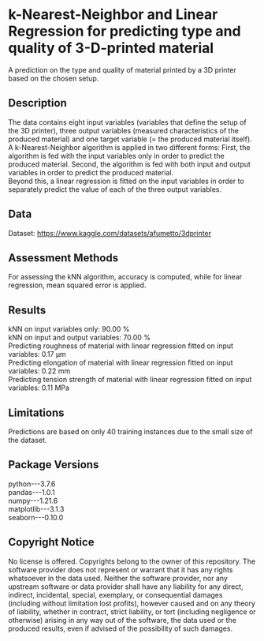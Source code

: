 # k-Nearest-Neighbor and Linear Regression for predicting type and quality of 3-D-printed material
A prediction on the type and quality of material printed by a 3D printer based on the chosen setup.

## Description
The data contains eight input variables (variables that define the setup of the 3D printer), three output variables (measured characteristics of the produced material) and one target variable (= the produced material itself).<br/>
A k-Nearest-Neighbor algorithm is applied in two different forms: First, the algorithm is fed with the input variables only in order to predict the produced material. Second, the algorithm is fed with both input and output variables in order to predict the produced material.<br/>
Beyond this, a linear regression is fitted on the input variables in order to separately predict the value of each of the three output variables.

## Data
Dataset: https://www.kaggle.com/datasets/afumetto/3dprinter

## Assessment Methods
For assessing the kNN algorithm, accuracy is computed, while for linear regression, mean squared error is applied.

## Results
kNN on input variables only: 90.00 %<br/>
kNN on input and output variables: 70.00 %<br/>
Predicting roughness of material with linear regression fitted on input variables: 0.17 µm<br/>
Predicting elongation of material with linear regression fitted on input variables: 0.22 mm<br/>
Predicting tension strength of material with linear regression fitted on input variables: 0.11 MPa<br/>

## Limitations
Predictions are based on only 40 training instances due to the small size of the dataset.

## Package Versions
python---3.7.6<br/>
pandas---1.0.1<br/>
numpy---1.21.6<br/>
matplotlib---3.1.3<br/>
seaborn---0.10.0<br/>

## Copyright Notice
No license is offered. Copyrights belong to the owner of this repository. The software provider does not represent or warrant that it has any rights whatsoever in the data used. Neither the software provider, nor any upstream software or data provider shall have any liability for any direct, indirect, incidental, special, exemplary, or consequential damages (including without limitation lost profits), however caused and on any theory of liability, whether in contract, strict liability, or tort (including negligence or otherwise) arising in any way out of the software, the data used or the produced results, even if advised of the possibility of such damages.
